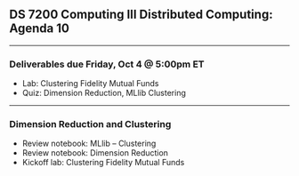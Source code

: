 ## DS 7200 Computing III Distributed Computing: Agenda 10

---

### Deliverables due Friday, Oct 4 @ 5:00pm ET

- Lab: Clustering Fidelity Mutual Funds
- Quiz: Dimension Reduction, MLlib Clustering

---

### Dimension Reduction and Clustering

- Review notebook: MLlib – Clustering
- Review notebook: Dimension Reduction
- Kickoff lab: Clustering Fidelity Mutual Funds

